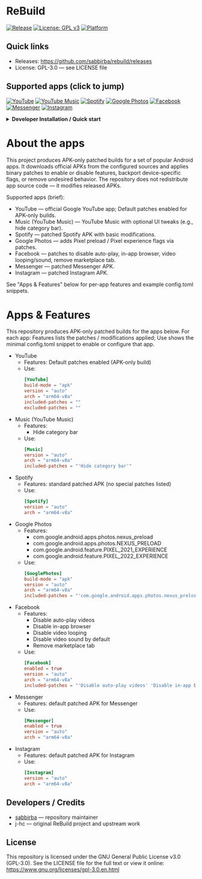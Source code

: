 # ReBuild

[![Release](https://img.shields.io/github/v/release/sabbirba/rebuild?style=flat-square)](https://github.com/sabbirba/rebuild/releases)
[![License: GPL v3](https://img.shields.io/badge/License-GPLv3-blue?style=flat-square)](https://www.gnu.org/licenses/gpl-3.0.en.html)
[![Platform](https://img.shields.io/badge/Platform-Android-3ddc84?style=flat-square&logo=android&logoColor=white)](#apps--features)

## Quick links
- Releases: https://github.com/sabbirba/rebuild/releases
- License: GPL-3.0 — see LICENSE file

## Supported apps (click to jump)
<p>
  <a href="#youtube"><img alt="YouTube" src="https://img.shields.io/badge/-YouTube-FF0000?style=for-the-badge&logo=youtube&logoColor=white"/></a>
  <a href="#music"><img alt="YouTube Music" src="https://img.shields.io/badge/-Music-FF0000?style=for-the-badge&logo=youtubemusic&logoColor=white"/></a>
  <a href="#spotify"><img alt="Spotify" src="https://img.shields.io/badge/-Spotify-1DB954?style=for-the-badge&logo=spotify&logoColor=white"/></a>
  <a href="#googlephotos"><img alt="Google Photos" src="https://img.shields.io/badge/-Photos-4285F4?style=for-the-badge&logo=googlephotos&logoColor=white"/></a>
  <a href="#facebook"><img alt="Facebook" src="https://img.shields.io/badge/-Facebook-1877F2?style=for-the-badge&logo=facebook&logoColor=white"/></a>
  <a href="#messenger"><img alt="Messenger" src="https://img.shields.io/badge/-Messenger-0084FF?style=for-the-badge&logo=facebook-messenger&logoColor=white"/></a>
  <a href="#instagram"><img alt="Instagram" src="https://img.shields.io/badge/-Instagram-E4405F?style=for-the-badge&logo=instagram&logoColor=white"/></a>
</p>

<details>
<summary><strong>Developer Installation / Quick start</strong></summary>

1. Clone the repo:
   ```bash
   git clone https://github.com/sabbirba/rebuild.git
   cd rebuild
   ```

2. Install [Ninja](https://ninja-build.org/) (if not already installed):
   - Using package manager (e.g., `apt`, `brew`, `choco`):
     ```bash
     # Example for Ubuntu
     sudo apt install ninja-build
     ```
   - Or download from the [Ninja releases page](https://github.com/ninja-build/ninja/releases).

3. Install [Rust](https://www.rust-lang.org/tools/install) (if not already installed):
   ```bash
   curl --proto '=https' --tlsv1.2 -sSf https://sh.rustup.rs | sh
   ```

4. Install [Android SDK Command-line Tools](https://developer.android.com/studio#command-tools) (if not already installed):
   - Download the Command-line Tools only option.
   - Extract and set up in `ANDROID_SDK_ROOT` (e.g., `~/Android/Sdk`).

5. Install required Android SDK packages:
   ```bash
   sdkmanager "platform-tools" "platforms;android-30" "build-tools;30.0.3"
   ```

6. Install [Git](https://git-scm.com/downloads) (if not already installed):
   - Download and install from the official website.

7. Install [Python 3](https://www.python.org/downloads/) (if not already installed):
   - Download and install from the official website.

8. Install [Docker](https://www.docker.com/get-started) (if not already installed):
   - Follow the official installation guide for your platform.

9. Build the project:
   ```bash
   ./build.sh
   ```

10. Find the built APKs in the `output/` directory.

</details>

# About the apps

This project produces APK-only patched builds for a set of popular Android apps. It downloads official APKs from the configured sources and applies binary patches to enable or disable features, backport device-specific flags, or remove undesired behavior. The repository does not redistribute app source code — it modifies released APKs.

Supported apps (brief):
- YouTube — official Google YouTube app; Default patches enabled for APK-only builds.
- Music (YouTube Music) — YouTube Music with optional UI tweaks (e.g., hide category bar).
- Spotify — patched Spotify APK with basic modifications.
- Google Photos — adds Pixel preload / Pixel experience flags via patches.
- Facebook — patches to disable auto-play, in-app browser, video looping/sound, remove marketplace tab.
- Messenger — patched Messenger APK.
- Instagram — patched Instagram APK.

See "Apps & Features" below for per-app features and example config.toml snippets.

# Apps & Features

This repository produces APK-only patched builds for the apps below. For each app: Features lists the patches / modifications applied; Use shows the minimal config.toml snippet to enable or configure that app.

<a id="youtube"></a>
- YouTube
  - Features: Default patches enabled (APK-only build)
  - Use:
    ```toml
    [YouTube]
    build-mode = "apk"
    version = "auto"
    arch = "arm64-v8a"
    included-patches = ""
    excluded-patches = ""
    ```

<a id="music"></a>
- Music (YouTube Music)
  - Features:
    - Hide category bar
  - Use:
    ```toml
    [Music]
    version = "auto"
    arch = "arm64-v8a"
    included-patches = "'Hide category bar'"
    ```

<a id="spotify"></a>
- Spotify
  - Features: standard patched APK (no special patches listed)
  - Use:
    ```toml
    [Spotify]
    version = "auto"
    arch = "arm64-v8a"
    ```

<a id="googlephotos"></a>
- Google Photos
  - Features:
    - com.google.android.apps.photos.nexus_preload
    - com.google.android.apps.photos.NEXUS_PRELOAD
    - com.google.android.feature.PIXEL_2021_EXPERIENCE
    - com.google.android.feature.PIXEL_2022_EXPERIENCE
  - Use:
    ```toml
    [GooglePhotos]
    build-mode = "apk"
    version = "auto"
    arch = "arm64-v8a"
    included-patches = "'com.google.android.apps.photos.nexus_preload' 'com.google.android.apps.photos.NEXUS_PRELOAD' 'com.google.android.feature.PIXEL_2021_EXPERIENCE' 'com.google.android.feature.PIXEL_2022_EXPERIENCE'"
    ```

<a id="facebook"></a>
- Facebook
  - Features:
    - Disable auto-play videos
    - Disable in-app browser
    - Disable video looping
    - Disable video sound by default
    - Remove marketplace tab
  - Use:
    ```toml
    [Facebook]
    enabled = true
    version = "auto"
    arch = "arm64-v8a"
    included-patches = "'Disable auto-play videos' 'Disable in-app browser' 'Disable video looping' 'Disable video sound by default' 'Remove marketplace tab'"
    ```

<a id="messenger"></a>
- Messenger
  - Features: default patched APK for Messenger
  - Use:
    ```toml
    [Messenger]
    enabled = true
    version = "auto"
    arch = "arm64-v8a"
    ```

<a id="instagram"></a>
- Instagram
  - Features: default patched APK for Instagram
  - Use:
    ```toml
    [Instagram]
    version = "auto"
    arch = "arm64-v8a"
    ```

## Developers / Credits

- [sabbirba](https://github.com/sabbirba10) — repository maintainer
- j-hc — original ReBuild project and upstream work

## License

This repository is licensed under the GNU General Public License v3.0 (GPL-3.0). See the LICENSE file for the full text or view it online: https://www.gnu.org/licenses/gpl-3.0.en.html
